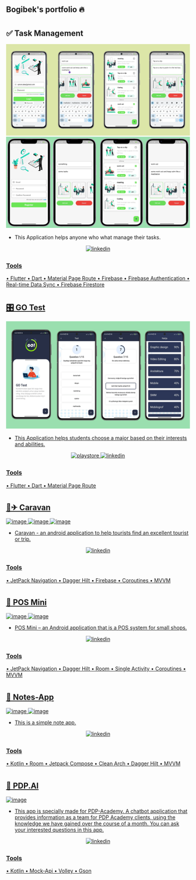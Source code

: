 ## Bogibek's portfolio 🔥

#





## ✅ Task Management

![image](https://github.com/BogibekDev/Portfolio/raw/main/screenshots/task.webp)
![image](https://github.com/BogibekDev/Portfolio/raw/main/screenshots/task_iphone.webp)

* This Application helps anyone who what manage their tasks.

<div align="center">
<a href="https://github.com/BogibekDev/Todo-App-Flutter" target="_blank">
<img src=https://img.shields.io/badge/GitHub-100000?style=for-the-badge&logo=github&logoColor=white alt=linkedin style="margin-bottom: 5px;" />


</div>

### Tools
• Flutter
• Dart
• Material Page Route
• Firebase
• Firebase Authentication
• Real-time Data Sync
• Firebase Firestore

#

## 🎛 GO Test

![image](https://github.com/BogibekDev/Portfolio/raw/main/screenshots/gotest.webp)

* This Application helps students choose a major based on their interests and abilities.

<div align="center">
<a href="https://play.google.com/store/apps/details?id=uz.wairerlab.go_test" target="_blank">
<img src=https://img.shields.io/badge/Google_Play-414141?style=for-the-badge&logo=google-play&logoColor=white alt=playstore style="margin-bottom: 5px;" />
<a href="https://github.com/BogibekDev/GO-Test" target="_blank">
<img src=https://img.shields.io/badge/GitHub-100000?style=for-the-badge&logo=github&logoColor=white alt=linkedin style="margin-bottom: 5px;" />


</div>

### Tools
• Flutter
• Dart
• Material Page Route

#

## 🧳✈ Caravan

![image](https://user-images.githubusercontent.com/94156864/183857808-850148e7-5982-401c-aacd-5b61f2907cb1.png)
![image](https://user-images.githubusercontent.com/94156864/183857856-6701b676-a51f-48e3-a758-0be97f3621e3.png)
![image](https://user-images.githubusercontent.com/94156864/183857864-41057f4a-672b-440d-8837-87bf05cfd6f2.png)

* Caravan - an android application to help tourists find an excellent tourist or trip.

<div align="center">
<a href="https://github.com/khurshid88/caravan-android" target="_blank">
<img src=https://img.shields.io/badge/GitHub-100000?style=for-the-badge&logo=github&logoColor=white alt=linkedin style="margin-bottom: 5px;" />
</div>

### Tools
• JetPack Navigation
• Dagger Hilt
• Firebase
• Coroutines
• MVVM

#

## 🛒 POS Mini

![image](https://raw.github.com/bogibekdev/POS-mini/master/first.png)
![image](https://raw.github.com/bogibekdev/POS-mini/master/second.png)

* POS Mini – an Android application that is a POS system for small shops.

<div align="center">
<a href="https://github.com/BogibekDev/POS-mini" target="_blank">
<img src=https://img.shields.io/badge/GitHub-100000?style=for-the-badge&logo=github&logoColor=white alt=linkedin style="margin-bottom: 5px;" />
</div>

### Tools
• JetPack Navigation
• Dagger Hilt
• Room
• Single Activity
• Coroutines
• MVVM

#

## 📝 Notes-App

![image](https://raw.github.com/bogibekdev/Notes-App/master/first_screens.png)
![image](https://raw.github.com/bogibekdev/Notes-App/master/second_screen.png)

* This is a simple note app.

<div align="center">
<a href="https://github.com/BogibekDev/Notes-App" target="_blank">
<img src=https://img.shields.io/badge/GitHub-100000?style=for-the-badge&logo=github&logoColor=white alt=linkedin style="margin-bottom: 5px;" />
</div>

### Tools
• Kotlin
• Room
• Jetpack Compose
• Clean Arch
• Dagger Hilt
• MVVM

#

## 🤖 PDP.AI

![image](https://raw.github.com/bogibekdev/PDP.AI/master/first.png)

* This app is specially made for PDP-Academy. A chatbot application that provides information as a team for PDP Academy clients, using the knowledge we have gained over the course of a month. You can ask your interested questions in this app.

<div align="center">
<a href="https://github.com/BogibekDev/PDP.AI" target="_blank">
<img src=https://img.shields.io/badge/GitHub-100000?style=for-the-badge&logo=github&logoColor=white alt=linkedin style="margin-bottom: 5px;" />
</div>

### Tools
• Kotlin
• Mock-Api
• Volley
• Gson
